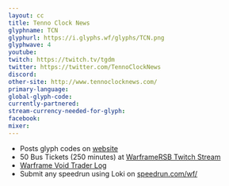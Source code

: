 ```yaml
---
layout: cc
title: Tenno Clock News
glyphname: TCN
glyphurl: https://i.glyphs.wf/glyphs/TCN.png
glyphwave: 4
youtube: 
twitch: https://twitch.tv/tgdm
twitter: https://twitter.com/TennoClockNews
discord: 
other-site: http://www.tennoclocknews.com/
primary-language: 
global-glyph-code: 
currently-partnered: 
stream-currency-needed-for-glyph: 
facebook: 
mixer: 
---
```

* Posts glyph codes on [website](http://www.tennoclocknews.com/)
* 50 Bus Tickets (250 minutes) at [WarframeRSB Twitch Stream](https://www.twitch.tv/warframersb)
* [Warframe Void Trader Log](https://docs.google.com/spreadsheets/d/1nbP0VgXjHozZikZFejERfw_dkilj26pyfhK29uaPAIQ/edit#gid=1264888159)
* Submit any speedrun using Loki on [speedrun.com/wf/](https://www.speedrun.com/wf/)

